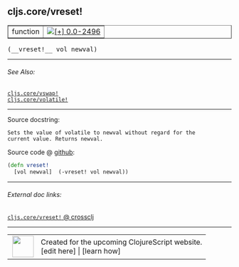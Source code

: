 ## cljs.core/vreset!



 <table border="1">
<tr>
<td>function</td>
<td><a href="https://github.com/cljsinfo/cljs-api-docs/tree/0.0-2496"><img valign="middle" alt="[+] 0.0-2496" title="Added in 0.0-2496" src="https://img.shields.io/badge/+-0.0--2496-lightgrey.svg"></a> </td>
</tr>
</table>


 <samp>
(__vreset!__ vol newval)<br>
</samp>

---



###### See Also:

[`cljs.core/vswap!`](../cljs.core/vswapBANG.md)<br>
[`cljs.core/volatile!`](../cljs.core/volatileBANG.md)<br>

---


Source docstring:

```
Sets the value of volatile to newval without regard for the
current value. Returns newval.
```


Source code @ [github](https://github.com/clojure/clojurescript/blob/r2655/src/cljs/cljs/core.cljs#L3532-L3535):

```clj
(defn vreset!
  [vol newval]  (-vreset! vol newval))
```

<!--
Repo - tag - source tree - lines:

 <pre>
clojurescript @ r2655
└── src
    └── cljs
        └── cljs
            └── <ins>[core.cljs:3532-3535](https://github.com/clojure/clojurescript/blob/r2655/src/cljs/cljs/core.cljs#L3532-L3535)</ins>
</pre>

-->

---



###### External doc links:

[`cljs.core/vreset!` @ crossclj](http://crossclj.info/fun/cljs.core.cljs/vreset%21.html)<br>

---

 <table>
<tr><td>
<img valign="middle" align="right" width="48px" src="http://i.imgur.com/Hi20huC.png">
</td><td>
Created for the upcoming ClojureScript website.<br>
[edit here] | [learn how]
</td></tr></table>

[edit here]:https://github.com/cljsinfo/cljs-api-docs/blob/master/cljsdoc/cljs.core/vresetBANG.cljsdoc
[learn how]:https://github.com/cljsinfo/cljs-api-docs/wiki/cljsdoc-files

<!--

This information was too distracting to show to readers, but I'll leave it
commented here since it is helpful to:

- pretty-print the data used to generate this document
- and show how to retrieve that data



The API data for this symbol:

```clj
{:ns "cljs.core",
 :name "vreset!",
 :signature ["[vol newval]"],
 :history [["+" "0.0-2496"]],
 :type "function",
 :related ["cljs.core/vswap!" "cljs.core/volatile!"],
 :full-name-encode "cljs.core/vresetBANG",
 :source {:code "(defn vreset!\n  [vol newval]  (-vreset! vol newval))",
          :title "Source code",
          :repo "clojurescript",
          :tag "r2655",
          :filename "src/cljs/cljs/core.cljs",
          :lines [3532 3535]},
 :full-name "cljs.core/vreset!",
 :docstring "Sets the value of volatile to newval without regard for the\ncurrent value. Returns newval."}

```

Retrieve the API data for this symbol:

```clj
;; from Clojure REPL
(require '[clojure.edn :as edn])
(-> (slurp "https://raw.githubusercontent.com/cljsinfo/cljs-api-docs/catalog/cljs-api.edn")
    (edn/read-string)
    (get-in [:symbols "cljs.core/vreset!"]))
```

-->

